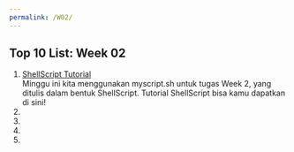 ```yaml
---
permalink: /W02/
---
```


## Top 10 List: Week 02

1. [ShellScript Tutorial](https://www.shellscript.sh/)<br>Minggu ini kita menggunakan myscript.sh untuk tugas Week 2, yang ditulis dalam bentuk ShellScript. Tutorial ShellScript bisa kamu dapatkan di sini!
2. [](https://www.pocket-lint.com/apps/news/microsoft/99134-brief-history-of-microsoft-windows)
3. [](https://www.fullstackacademy.com/blog/nine-best-programming-languages-to-learn)
4. [](https://www.section.io/engineering-education/history-of-c-programming-language/)
5. [](https://padakuu.com/article/149-what-is-the-security-problem)
